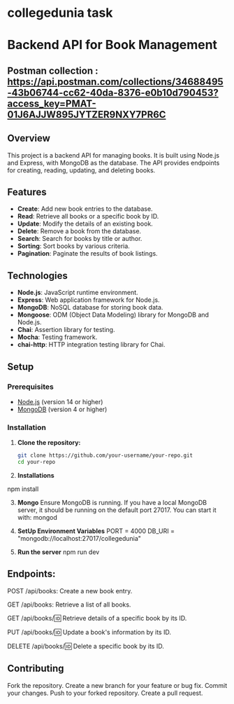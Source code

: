 ﻿# collegedunia task
# Backend API for Book Management

## Postman collection : https://api.postman.com/collections/34688495-43b06744-cc62-40da-8376-e0b10d790453?access_key=PMAT-01J6AJJW895JYTZER9NXY7PR6C

## Overview

This project is a backend API for managing books. It is built using Node.js and Express, with MongoDB as the database. The API provides endpoints for creating, reading, updating, and deleting books.

## Features

- **Create**: Add new book entries to the database.
- **Read**: Retrieve all books or a specific book by ID.
- **Update**: Modify the details of an existing book.
- **Delete**: Remove a book from the database.
- **Search**: Search for books by title or author.
- **Sorting**: Sort books by various criteria.
- **Pagination**: Paginate the results of book listings.

## Technologies

- **Node.js**: JavaScript runtime environment.
- **Express**: Web application framework for Node.js.
- **MongoDB**: NoSQL database for storing book data.
- **Mongoose**: ODM (Object Data Modeling) library for MongoDB and Node.js.
- **Chai**: Assertion library for testing.
- **Mocha**: Testing framework.
- **chai-http**: HTTP integration testing library for Chai.

## Setup

### Prerequisites

- [Node.js](https://nodejs.org/) (version 14 or higher)
- [MongoDB](https://www.mongodb.com/) (version 4 or higher)

### Installation

1. **Clone the repository:**

   ```bash
   git clone https://github.com/your-username/your-repo.git
   cd your-repo

2. **Installations**

  npm install

3. **Mongo**
Ensure MongoDB is running. If you have a local MongoDB server, it should be running on the default port 27017. You can start it with: mongod


4. **SetUp Environment Variables**
   PORT = 4000
   DB_URI = "mongodb://localhost:27017/collegedunia"

5. **Run the server**
   npm run dev

## Endpoints:
 POST /api/books: Create a new book entry.
 
 GET /api/books: Retrieve a list of all books.
 
 GET /api/books/:id: Retrieve details of a specific book by its ID.
 
 PUT /api/books/:id: Update a book's information by its ID.
 
 DELETE /api/books/:id: Delete a specific book by its ID.

## Contributing
  Fork the repository.
  Create a new branch for your feature or bug fix.
  Commit your changes.
  Push to your forked repository.
  Create a pull request.

   
